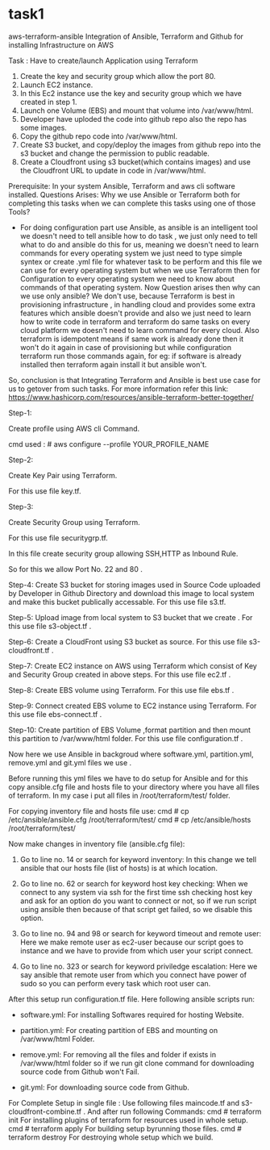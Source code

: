 # task1
aws-terraform-ansible
Integration of Ansible, Terraform and Github for installing Infrastructure on AWS
 

Task : Have to create/launch Application using Terraform
1. Create the key and security group which allow the port 80.
2. Launch EC2 instance.
3. In this Ec2 instance use the key and security group which we have created in step 1.
4. Launch one Volume (EBS) and mount that volume into /var/www/html.
5. Developer have uploded the code into github repo also the repo has some images.
6. Copy the github repo code into /var/www/html.
7. Create S3 bucket, and copy/deploy the images from github repo into the s3 bucket and change the permission to public readable.
8. Create a Cloudfront using s3 bucket(which contains images) and use the Cloudfront URL to  update in code in /var/www/html.

Prerequisite:
In your system Ansible, Terraform and aws cli software installed.
Questions Arises:
Why we use Ansible or Terraform both for completing this tasks when we can complete this tasks using one of those Tools?
-  For doing  configuration part use Ansible, as ansible is an intelligent tool we doesn't need to tell ansible how to do task , we just only need to tell what to do and ansible do this for us, meaning we doesn't need to learn commands for every operating system we just need to type simple syntex or create .yml file for whatever task to be perform and this file we can use for every operating system but when we use Terraform then for Configuration to every operating system we need to know about commands of that operating system. 
Now Question arises  then why can we use only ansible?
We don't use, because Terraform is best in provisioning infrastructure , in handling cloud and provides some extra features which ansible doesn't provide and also we  just need to learn how to write code in terraform and terraform do same tasks on every cloud platform we doesn't need to learn command for every cloud.
Also terraform is idempotent means if same work is already done then it won't do it again in case of provisioning but while configuration  terraform run those commands again, for eg: if software is already installed then terraform again install it but ansible won't.  

So, conclusion is that Integrating Terraform and Ansible is best use case for us to getover from such tasks.
For more information refer this link:
https://www.hashicorp.com/resources/ansible-terraform-better-together/

 
Step-1:

Create profile using AWS cli Command.

cmd used : # aws configure --profile YOUR_PROFILE_NAME
 
Step-2:

Create Key Pair using Terraform.

For this use file key.tf.
 
Step-3:

Create Security Group using Terraform.

For this use file securitygrp.tf.

In this file create security group allowing SSH,HTTP as Inbound Rule.

So for this we allow Port No. 22 and 80 .


Step-4:
Create S3 bucket for  storing  images used in Source Code uploaded by Developer in Github Directory and download this image to local system and make this bucket publically accessable.
For this use file s3.tf.
 
Step-5:
Upload image from local system to S3 bucket that we create .
For this use file s3-object.tf .
 
Step-6:
Create a CloudFront using S3 bucket as source.
For this use file s3-cloudfront.tf .
 
Step-7:
Create EC2 instance on AWS using Terraform which consist of Key and Security Group created in above steps.
For this use file ec2.tf .
 
Step-8:
Create EBS volume using Terraform.
For this use file ebs.tf .
 
Step-9:
Connect created EBS volume to EC2 instance using Terraform.
For this use file ebs-connect.tf .
 
Step-10:
Create partition of EBS Volume ,format partition and then mount this partition to /var/www/html folder.
For this use file configuration.tf .
 
Now here we use Ansible in backgroud where software.yml, partition.yml, remove.yml and git.yml files we use .

Before running this yml  files we have to do setup for Ansible and for this copy ansible.cfg file and hosts file to your directory where you have all files of  terraform.
In my case i put all files in /root/terraform/test/ folder.

For copying inventory file and hosts file use:
cmd # cp /etc/ansible/ansible.cfg    /root/terraform/test/
cmd # cp /etc/ansible/hosts    /root/terraform/test/

Now make changes in inventory file (ansible.cfg file):
1. Go to line no. 14 or search for keyword inventory:
    In this change we tell ansible that our hosts file (list of hosts) is at which location.
2. Go to line no. 62 or search for keyword host key checking:
     When we connect to any system via ssh for the first time ssh checking host key and ask for an option do you want to connect or not, so if we run script using ansible then because of that script get failed,  so we disable this option. 
3. Go to line no. 94 and 98 or search for keyword timeout and remote user:
     Here we make remote user as ec2-user  because our script goes to instance and we have to provide  from which user your script connect. 
 
4. Go to line no. 323 or search for keyword priviledge escalation:
    Here we say ansible that remote user from which you connect have power of sudo so you can perform every task which root user can.
 
After this setup run configuration.tf file.
Here following ansible scripts  run:
- software.yml:
     For installing Softwares required for hosting Website.
 
- partition.yml:
    For creating partition of EBS and mounting on /var/www/html Folder. 
 
- remove.yml:
      For removing all the files and folder if exists in /var/www/html folder so if we run git clone command for downloading source code from Github won't Fail.
 
- git.yml:
       For  downloading source code from Github.
 
For Complete Setup in single file :
      Use following files maincode.tf and s3-cloudfront-combine.tf .
And after run following Commands:
cmd # terraform init 
       For installing plugins of terraform for resources used in whole setup.
cmd # terraform apply
       For building setup byrunning those files. 
cmd # terraform destroy
       For destroying whole setup which we build.
       







  



 














